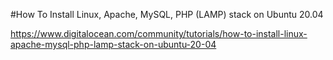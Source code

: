 #How To Install Linux, Apache, MySQL, PHP (LAMP) stack on Ubuntu 20.04

https://www.digitalocean.com/community/tutorials/how-to-install-linux-apache-mysql-php-lamp-stack-on-ubuntu-20-04